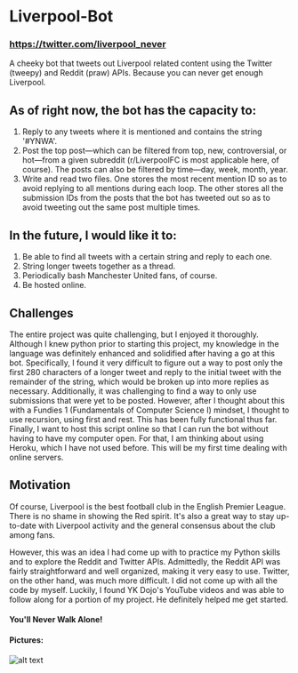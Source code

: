 # Liverpool-Bot

### https://twitter.com/liverpool_never

A cheeky bot that tweets out Liverpool related content using the Twitter (tweepy) and Reddit (praw) APIs. Because you can never get enough Liverpool.

## As of right now, the bot has the capacity to:
1. Reply to any tweets where it is mentioned and contains the string '#YNWA'. 
2. Post the top post—which can be filtered from top, new, controversial, or hot—from a given subreddit (r/LiverpoolFC is most applicable here, of course). The posts can also be filtered by time—day, week, month, year.
3. Write and read two files. One stores the most recent mention ID so as to avoid replying to all mentions during each loop. The other stores all the submission IDs from the posts that the bot has tweeted out so as to avoid tweeting out the same post multiple times.

## In the future, I would like it to:
1. Be able to find all tweets with a certain string and reply to each one.
2. String longer tweets together as a thread.
3. Periodically bash Manchester United fans, of course.
4. Be hosted online.

## Challenges
The entire project was quite challenging, but I enjoyed it thoroughly. Although I knew python prior to starting this project, my knowledge in the language was definitely enhanced and solidified after having a go at this bot. Specifically, I found it very difficult to figure out a way to post only the first 280 characters of a longer tweet and reply to the initial tweet with the remainder of the string, which would be broken up into more replies as necessary. Additionally, it was challenging to find a way to only use submissions that were yet to be posted. However, after I thought about this with a Fundies 1 (Fundamentals of Computer Science I) mindset, I thought to use recursion, using first and rest. This has been fully functional thus far. Finally, I want to host this script online so that I can run the bot without having to have my computer open. For that, I am thinking about using Heroku, which I have not used before. This will be my first time dealing with online servers.

## Motivation
Of course, Liverpool is the best football club in the English Premier League. There is no shame in showing the Red spirit. It's also a great way to stay up-to-date with Liverpool activity and the general consensus about the club among fans. 

However, this was an idea I had come up with to practice my Python skills and to explore the Reddit and Twitter APIs. Admittedly, the Reddit API was fairly straightforward and well organized, making it very easy to use. Twitter, on the other hand, was much more difficult. I did not come up with all the code by myself. Luckily, I found YK Dojo's YouTube videos and was able to follow along for a portion of my project. He definitely helped me get started. 

#### You'll Never Walk Alone!

#### Pictures:
![alt text](https://imgur.com/QFvHVVR.png)

